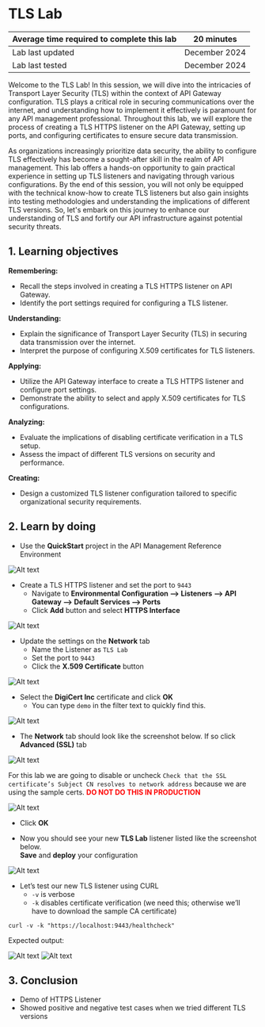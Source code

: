 # TLS Lab 

| Average time required to complete this lab | 20 minutes |
| ---- | ---- |
| Lab last updated | December 2024 |
| Lab last tested | December 2024 |

Welcome to the TLS Lab! In this session, we will dive into the intricacies of Transport Layer Security (TLS) within the context of API Gateway configuration. TLS plays a critical role in securing communications over the internet, and understanding how to implement it effectively is paramount for any API management professional. Throughout this lab, we will explore the process of creating a TLS HTTPS listener on the API Gateway, setting up ports, and configuring certificates to ensure secure data transmission.

As organizations increasingly prioritize data security, the ability to configure TLS effectively has become a sought-after skill in the realm of API management. This lab offers a hands-on opportunity to gain practical experience in setting up TLS listeners and navigating through various configurations. By the end of this session, you will not only be equipped with the technical know-how to create TLS listeners but also gain insights into testing methodologies and understanding the implications of different TLS versions. So, let's embark on this journey to enhance our understanding of TLS and fortify our API infrastructure against potential security threats.

## 1. Learning objectives

**Remembering:**
- Recall the steps involved in creating a TLS HTTPS listener on API Gateway.
- Identify the port settings required for configuring a TLS listener.

**Understanding:**
- Explain the significance of Transport Layer Security (TLS) in securing data transmission over the internet.
- Interpret the purpose of configuring X.509 certificates for TLS listeners.

**Applying:**
- Utilize the API Gateway interface to create a TLS HTTPS listener and configure port settings.
- Demonstrate the ability to select and apply X.509 certificates for TLS configurations.

**Analyzing:**
- Evaluate the implications of disabling certificate verification in a TLS setup.
- Assess the impact of different TLS versions on security and performance.

**Creating:**
- Design a customized TLS listener configuration tailored to specific organizational security requirements.


## 2. Learn by doing

* Use the **QuickStart** project in the API Management Reference Environment

![Alt text](images/image12.png)

* Create a TLS HTTPS listener and set the port to `9443`
    * Navigate to **Environmental Configuration --> Listeners --> API Gateway --> Default Services --> Ports**
    * Click **Add** button and select **HTTPS Interface**

![Alt text](images/image13.png)

* Update the settings on the **Network** tab
    * Name the Listener as `TLS Lab`
    * Set the port to `9443`
    * Click the **X.509 Certificate** button


![Alt text](images/image14.png)

* Select the **DigiCert Inc** certificate and click **OK**
    * You can type `demo` in the filter text to quickly find this.


![Alt text](images/image15.png)

* The **Network** tab should look like the screenshot below. If so click **Advanced (SSL)** tab

![Alt text](images/image16.png)

For this lab we are going to disable or uncheck `Check that the SSL certificate’s Subject CN resolves to network address`  because we are using the sample certs.  <span style="color:red">**DO NOT DO THIS IN PRODUCTION**</span>


![Alt text](images/image17.png)

* Click **OK**

* Now you should see your new **TLS Lab** listener listed like the screenshot below.  
**Save** and **deploy** your configuration

![Alt text](images/image18.png)

* Let’s test our new TLS listener using CURL
    * `-v` is verbose
    * `-k` disables certificate verification (we need this; otherwise we’ll have to download the sample CA certificate)

```
curl -v -k "https://localhost:9443/healthcheck"
```

Expected output:

![Alt text](images/image19.png)
![Alt text](images/image20.png)





## 3. Conclusion

* Demo of HTTPS Listener
* Showed positive and negative test cases when we tried different TLS versions
